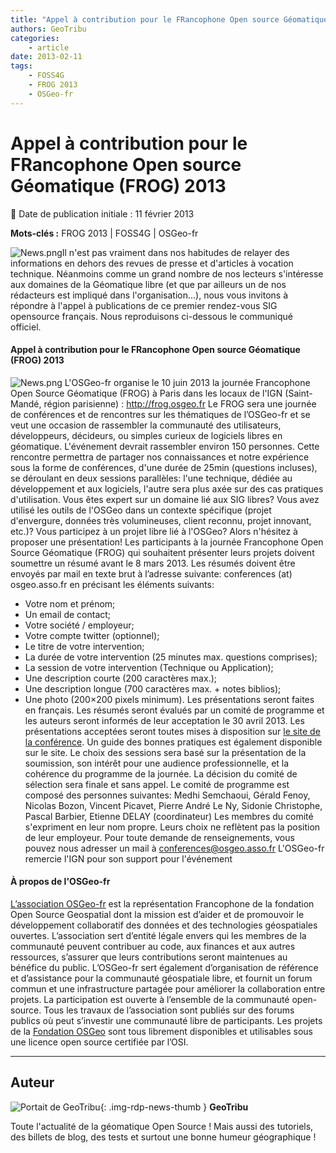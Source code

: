 ```yaml
---
title: "Appel à contribution pour le FRancophone Open source Géomatique (FROG) 2013"
authors: GeoTribu
categories:
    - article
date: 2013-02-11
tags:
    - FOSS4G
    - FROG 2013
    - OSGeo-fr
---
```


# Appel à contribution pour le FRancophone Open source Géomatique (FROG) 2013

:calendar: Date de publication initiale : 11 février 2013

**Mots-clés :** FROG 2013 | FOSS4G | OSGeo-fr

![News.png](https://cdn.geotribu.fr/img/logos-icones/divers/News.png)Il n'est pas vraiment dans nos habitudes de relayer des informations en dehors des revues de presse et d'articles à vocation technique. Néanmoins comme un grand nombre de nos lecteurs s'intéresse aux domaines de la Géomatique libre (et que par ailleurs un de nos rédacteurs est impliqué dans l'organisation...), nous vous invitons à répondre à l'appel à publications de ce premier rendez-vous SIG opensource français. Nous reproduisons ci-dessous le communiqué officiel.

#### Appel à contribution pour le FRancophone Open source Géomatique (FROG) 2013

![News.png](https://cdn.geotribu.fr/img/logos-icones/entreprises_association/osgeo.png) L'OSGeo-fr organise le 10 juin 2013 la journée Francophone Open Source Géomatique (FROG) à Paris dans les locaux de l'IGN (Saint-Mandé, région parisienne) : <http://frog.osgeo.fr> Le FROG sera une journée de conférences et de rencontres sur les thématiques de l’OSGeo-fr et se veut une occasion de rassembler la communauté des utilisateurs, développeurs, décideurs, ou simples curieux de logiciels libres en géomatique. L'événement devrait rassembler environ 150 personnes. Cette rencontre permettra de partager nos connaissances et notre expérience sous la forme de conférences, d'une durée de 25min (questions incluses), se déroulant en deux sessions parallèles: l'une technique, dédiée au développement et aux logiciels, l'autre sera plus axée sur des cas pratiques d'utilisation. Vous êtes expert sur un domaine lié aux SIG libres? Vous avez utilisé les outils de l'OSGeo dans un contexte spécifique (projet d'envergure, données très volumineuses, client reconnu, projet innovant, etc.)? Vous participez à un projet libre lié à l'OSGeo? Alors n'hésitez à proposer une présentation! Les participants à la journée Francophone Open Source Géomatique (FROG) qui souhaitent présenter leurs projets doivent soumettre un résumé avant le 8 mars 2013. Les résumés doivent être envoyés par mail en texte brut à l’adresse suivante: conferences (at) osgeo.asso.fr en précisant les éléments suivants:

* Votre nom et prénom;
* Un email de contact;
* Votre société / employeur;
* Votre compte twitter (optionnel);
* Le titre de votre intervention;
* La durée de votre intervention (25 minutes max. questions comprises);
* La session de votre intervention (Technique ou Application);
* Une description courte (200 caractères max.);
* Une description longue (700 caractères max. + notes biblios);
* Une photo (200×200 pixels minimum).
Les présentations seront faites en français. Les résumés seront évalués par un comité de programme et les auteurs seront informés de leur acceptation le 30 avril 2013. Les présentations acceptées seront toutes mises à disposition sur [le site de la conférence](http://frog.osgeo.fr/). Un guide des bonnes pratiques est également disponible sur le site. Le choix des sessions sera basé sur la présentation de la soumission, son intérêt pour une audience professionnelle, et la cohérence du programme de la journée. La décision du comité de sélection sera finale et sans appel. Le comité de programme est composé des personnes suivantes: Medhi Semchaoui, Gérald Fenoy, Nicolas Bozon, Vincent Picavet, Pierre André Le Ny, Sidonie Christophe, Pascal Barbier, Etienne DELAY (coordinateur) Les membres du comité s'expriment en leur nom propre. Leurs choix ne reflètent pas la position de leur employeur. Pour toute demande de renseignements, vous pouvez nous adresser un mail à [conferences@osgeo.asso.fr](mailto:conferences@osgeo.asso.fr) L'OSGeo-fr remercie l'IGN pour son support pour l'événement

#### À propos de l'OSGeo-fr

[L’association OSGeo-fr](http://osgeo.asso.fr/) est la représentation Francophone de la fondation Open Source Geospatial dont la mission est d’aider et de promouvoir le développement collaboratif des données et des technologies géospatiales ouvertes. L’association sert d’entité légale envers qui les membres de la communauté peuvent contribuer au code, aux finances et aux autres ressources, s’assurer que leurs contributions seront maintenues au bénéfice du public. L’OSGeo-fr sert également d’organisation de référence et d’assistance pour la communauté géospatiale libre, et fournit un forum commun et une infrastructure partagée pour améliorer la collaboration entre projets. La participation est ouverte à l’ensemble de la communauté open-source. Tous les travaux de l’association sont publiés sur des forums publics où peut s’investir une communauté libre de participants. Les projets de la [Fondation OSGeo](http://www.osgeo.org/) sont tous librement disponibles et utilisables sous une licence open source certifiée par l’OSI.

----

## Auteur

![Portait de GeoTribu](https://cdn.geotribu.fr/img/internal/charte/geotribu_logo_64x64.png){: .img-rdp-news-thumb }
**GeoTribu**

Toute l'actualité de la géomatique Open Source ! Mais aussi des tutoriels, des billets de blog, des tests et surtout une bonne humeur géographique !
